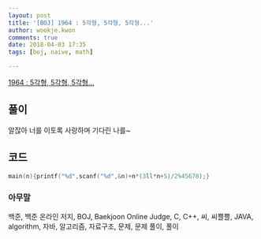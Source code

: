 ```yaml
---
layout: post
title: '[BOJ] 1964 : 5각형, 5각형, 5각형...'
author: wookje.kwon
comments: true
date: 2018-04-03 17:35
tags: [boj, naive, math]

---
```


[1964 : 5각형, 5각형, 5각형...](https://www.acmicpc.net/problem/1964)

## 풀이

알잖아 너를 이토록 사랑하며 기다린 나를~

## 코드

```cpp
main(n){printf("%d",scanf("%d",&n)+n*(3ll*n+5)/2%45678);}
```

### 아무말  
백준, 백준 온라인 저지, BOJ, Baekjoon Online Judge, C, C++, 씨, 씨쁠쁠, JAVA, algorithm, 자바, 알고리즘, 자료구조, 문제, 문제 풀이, 풀이
